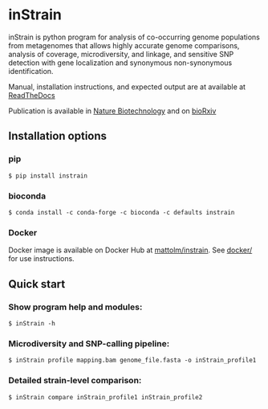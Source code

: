 # inStrain

inStrain is python program for  analysis of co-occurring genome populations from metagenomes that allows highly accurate genome comparisons, analysis of coverage, microdiversity, and linkage, and sensitive SNP detection with gene localization and synonymous non-synonymous identification.

Manual, installation instructions, and expected output are at available at [ReadTheDocs](https://instrain.readthedocs.io/en/latest/)

Publication is available in [Nature Biotechnology](https://doi.org/10.1038/s41587-020-00797-0) and on [bioRxiv](https://www.biorxiv.org/content/10.1101/2020.01.22.915579v1)

## Installation options

### pip
```
$ pip install instrain
```

### bioconda
```
$ conda install -c conda-forge -c bioconda -c defaults instrain
```

### Docker
Docker image is available on Docker Hub at [mattolm/instrain](https://hub.docker.com/repository/docker/mattolm/instrain). See [docker/](docker/) for use instructions.

## Quick start

### Show program help and modules:
```
$ inStrain -h
```

### Microdiversity and SNP-calling pipeline:
```
$ inStrain profile mapping.bam genome_file.fasta -o inStrain_profile1
```

### Detailed strain-level comparison:
```
$ inStrain compare inStrain_profile1 inStrain_profile2
```
